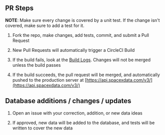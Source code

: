 ## PR Steps

**NOTE**: Make sure every change is covered by a unit test. If the change isn't
covered, make sure to add a test for it.

1. Fork the repo, make changes, add tests, commit, and submit a Pull Request

2. New Pull Requests will automatically trigger a CircleCI Build

3. If the build fails, look at the [Build Logs](https://circleci.com/gh/r-spacex/SpaceX-API).
Changes will not be merged unless the build passes

4. If the build succeeds, the pull request will be merged, and automatically
pushed to the production server at [https://api.spacexdata.com/v3/](https://api.spacexdata.com/v3/)

## Database additions / changes / updates

1. Open an issue with your correction, addition, or new data ideas

2. If approved, new data will be added to the database, and tests will be written to cover the new data
